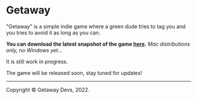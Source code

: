 # Getaway

"Getaway" is a simple indie game where a green dude tries to tag you and you tries to avoid it as long as you can.

**You can download the latest snapshot of the game [here](https://github.com/Coadon/getaway/releases/download/v0.0.6/Getaway-Mac.zip).**
*Mac distributions only, no Windows yet...*

It is still work in progress.

The game will be released soon, stay tuned for updates!

---
Copyright © Getaway Devs, 2022.
